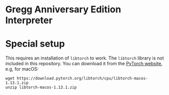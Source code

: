 # Gregg Anniversary Edition Interpreter

# Special setup

This requires an installation of `libtorch` to work.  The `libtorch` library
is not included in this repository.  You can download it from the
[PyTorch website](https://pytorch.org/get-started/locally/), e.g, for macOS:
```shell
wget https://download.pytorch.org/libtorch/cpu/libtorch-macos-1.13.1.zip
unzip libtorch-macos-1.13.1.zip
```